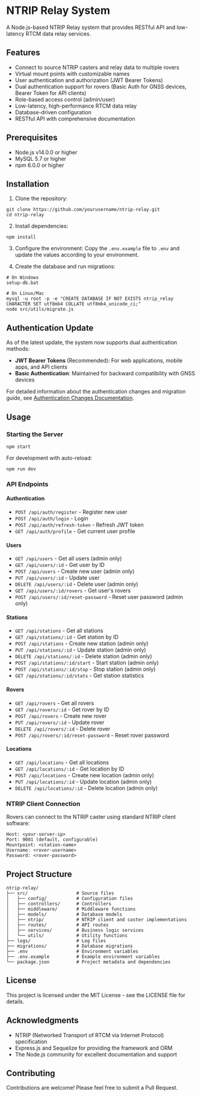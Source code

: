 # NTRIP Relay System

A Node.js-based NTRIP Relay system that provides RESTful API and low-latency RTCM data relay services.

## Features

- Connect to source NTRIP casters and relay data to multiple rovers
- Virtual mount points with customizable names
- User authentication and authorization (JWT Bearer Tokens)
- Dual authentication support for rovers (Basic Auth for GNSS devices, Bearer Token for API clients)
- Role-based access control (admin/user)
- Low-latency, high-performance RTCM data relay
- Database-driven configuration
- RESTful API with comprehensive documentation

## Prerequisites

- Node.js v14.0.0 or higher
- MySQL 5.7 or higher
- npm 6.0.0 or higher

## Installation

1. Clone the repository:
```
git clone https://github.com/yourusername/ntrip-relay.git
cd ntrip-relay
```

2. Install dependencies:
```
npm install
```

3. Configure the environment:
Copy the `.env.example` file to `.env` and update the values according to your environment.

4. Create the database and run migrations:
```
# On Windows
setup-db.bat

# On Linux/Mac
mysql -u root -p -e "CREATE DATABASE IF NOT EXISTS ntrip_relay CHARACTER SET utf8mb4 COLLATE utf8mb4_unicode_ci;"
node src/utils/migrate.js
```

## Authentication Update

As of the latest update, the system now supports dual authentication methods:

- **JWT Bearer Tokens** (Recommended): For web applications, mobile apps, and API clients
- **Basic Authentication**: Maintained for backward compatibility with GNSS devices

For detailed information about the authentication changes and migration guide, see [Authentication Changes Documentation](./docs/authentication-changes.md).

## Usage

### Starting the Server

```
npm start
```

For development with auto-reload:
```
npm run dev
```

### API Endpoints

#### Authentication
- `POST /api/auth/register` - Register new user
- `POST /api/auth/login` - Login
- `POST /api/auth/refresh-token` - Refresh JWT token
- `GET /api/auth/profile` - Get current user profile

#### Users
- `GET /api/users` - Get all users (admin only)
- `GET /api/users/:id` - Get user by ID
- `POST /api/users` - Create new user (admin only)
- `PUT /api/users/:id` - Update user
- `DELETE /api/users/:id` - Delete user (admin only)
- `GET /api/users/:id/rovers` - Get user's rovers
- `POST /api/users/:id/reset-password` - Reset user password (admin only)

#### Stations
- `GET /api/stations` - Get all stations
- `GET /api/stations/:id` - Get station by ID
- `POST /api/stations` - Create new station (admin only)
- `PUT /api/stations/:id` - Update station (admin only)
- `DELETE /api/stations/:id` - Delete station (admin only)
- `POST /api/stations/:id/start` - Start station (admin only)
- `POST /api/stations/:id/stop` - Stop station (admin only)
- `GET /api/stations/:id/stats` - Get station statistics

#### Rovers
- `GET /api/rovers` - Get all rovers
- `GET /api/rovers/:id` - Get rover by ID
- `POST /api/rovers` - Create new rover
- `PUT /api/rovers/:id` - Update rover
- `DELETE /api/rovers/:id` - Delete rover
- `POST /api/rovers/:id/reset-password` - Reset rover password

#### Locations
- `GET /api/locations` - Get all locations
- `GET /api/locations/:id` - Get location by ID
- `POST /api/locations` - Create new location (admin only)
- `PUT /api/locations/:id` - Update location (admin only)
- `DELETE /api/locations/:id` - Delete location (admin only)

### NTRIP Client Connection

Rovers can connect to the NTRIP caster using standard NTRIP client software:

```
Host: <your-server-ip>
Port: 9001 (default, configurable)
Mountpoint: <station-name>
Username: <rover-username>
Password: <rover-password>
```

## Project Structure

```
ntrip-relay/
├── src/                  # Source files
│   ├── config/           # Configuration files
│   ├── controllers/      # Controllers
│   ├── middleware/       # Middleware functions
│   ├── models/           # Database models
│   ├── ntrip/            # NTRIP client and caster implementations
│   ├── routes/           # API routes
│   ├── services/         # Business logic services
│   └── utils/            # Utility functions
├── logs/                 # Log files
├── migrations/           # Database migrations
├── .env                  # Environment variables
├── .env.example          # Example environment variables
└── package.json          # Project metadata and dependencies
```

## License

This project is licensed under the MIT License - see the LICENSE file for details.

## Acknowledgments

- NTRIP (Networked Transport of RTCM via Internet Protocol) specification
- Express.js and Sequelize for providing the framework and ORM
- The Node.js community for excellent documentation and support

## Contributing

Contributions are welcome! Please feel free to submit a Pull Request.
